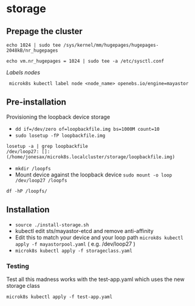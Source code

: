 # storage

## Prepage the cluster

```
echo 1024 | sudo tee /sys/kernel/mm/hugepages/hugepages-2048kB/nr_hugepages
```

```
echo vm.nr_hugepages = 1024 | sudo tee -a /etc/sysctl.conf
```

_Labels nodes_

```
 microk8s kubectl label node <node_name> openebs.io/engine=mayastor
 ```

## Pre-installation

Provisioning the loopback device storage
- `dd if=/dev/zero of=loopbackfile.img bs=1000M count=10`
- `sudo losetup -fP loopbackfile.img`
```
losetup -a | grep loopbackfile
/dev/loop27: []: (/home/jonesax/microk8s.localcluster/storage/loopbackfile.img)
```
- `mkdir /loopfs`
- Mount device against the loopback device `sudo mount -o loop /dev/loop27 /loopfs`
```
df -hP /loopfs/
```

## Installation

- `source ./install-storage.sh`
- kubectl edit sts/mayastor-etcd and remove anti-affinity
- Edit this to match your device and your loop path `microk8s kubectl apply -f mayastorpool.yaml` ( e.g. /dev/loop27 )
- `microk8s kubectl apply -f storageclass.yaml`


### Testing

Test all this madness works with the test-app.yaml which uses the new storage class

`microk8s kubectl apply -f test-app.yaml`
